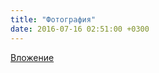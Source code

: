 ```yaml
---
title: "Фотография"
date: 2016-07-16 02:51:00 +0300
---
```



[Вложение](https://vk.com/photo41076938_423944284)
